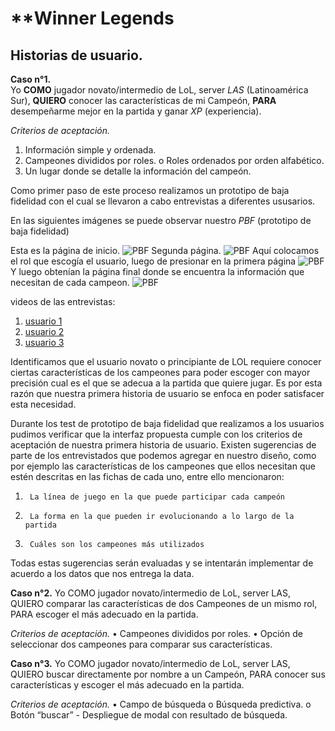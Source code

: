 # **Winner Legends


## **Historias de usuario.**

**Caso n°1.** <br>
Yo **COMO** jugador novato/intermedio de LoL, server *LAS* (Latinoamérica Sur), **QUIERO** conocer las características de mi Campeón, **PARA** desempeñarme mejor en la partida y ganar *XP* (experiencia). 

_Criterios de aceptación._
1.  Información simple y ordenada.
2.  Campeones divididos por roles.
    o	Roles ordenados por orden alfabético.
3.  Un lugar donde se detalle la información del campeón.

Como primer paso de este proceso realizamos un prototipo de baja fidelidad con el cual se llevaron a cabo entrevistas a diferentes ususarios.

En las siguientes imágenes se puede observar nuestro _PBF_ (prototipo de baja fidelidad)

Esta es la página de inicio.
![PBF](img/PBF1.1.png)
Segunda página.
![PBF](img/PBF1.2.png)
Aquí colocamos el rol que escogía el usuario, luego de presionar en la primera página
![PBF](img/PBF1.4.png)
Y luego obtenían la página final donde se encuentra la información que necesitan de cada campeon.
![PBF](img/PBF1.3.png)


videos de las entrevistas:

1. [usuario 1](https://www.youtube.com/watch?v=RjAXF70T8EM&feature=youtu.be)
1. [usuario 2](https://www.youtube.com/watch?v=-JPRpwIC0D8&feature=youtu.be)
1. [usuario 3](https://www.youtube.com/watch?v=soch-PYCv4k&feature=youtu.be)



Identificamos que el usuario novato o principiante de LOL requiere conocer ciertas características de los campeones para poder escoger con mayor precisión cual es el que se adecua a la partida que quiere jugar. Es por esta razón que nuestra primera historia de usuario se enfoca en poder satisfacer esta necesidad.

Durante los test de prototipo de baja fidelidad que realizamos a los usuarios  pudimos verificar que la interfaz propuesta cumple con los criterios de aceptación de nuestra primera historia de usuario. Existen sugerencias de parte de los entrevistados que podemos agregar en nuestro diseño, como por ejemplo las características de los campeones que ellos necesitan que estén descritas en las fichas de cada uno, entre ello mencionaron:

1.      La línea de juego en la que puede participar cada campeón

2.      La forma en la que pueden ir evolucionando a lo largo de la partida

3.      Cuáles son los campeones más utilizados

Todas estas sugerencias serán evaluadas y se intentarán implementar de acuerdo a los datos que nos entrega la data.

**Caso n°2.**
Yo COMO jugador novato/intermedio de LoL, server LAS, QUIERO comparar las características de dos Campeones de un mismo rol, PARA escoger el más adecuado en la partida. 

_Criterios de aceptación._
•	Campeones divididos por roles.
•	Opción de seleccionar dos campeones para comparar sus características.

**Caso n°3.**
Yo COMO jugador novato/intermedio de LoL, server LAS, QUIERO buscar directamente por nombre a un Campeón, PARA conocer sus características y escoger el más adecuado en la partida. 

_Criterios de aceptación._
•	Campo de búsqueda
    o	Búsqueda predictiva.
    o	Botón “buscar”
        -	Despliegue de modal con resultado de búsqueda.



